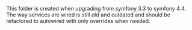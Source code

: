 This folder is created when upgrading from symfony 3.3 to symfony 4.4. The way services are wired is still old and outdated
and should be refactored to autowired with only overrides when needed.
